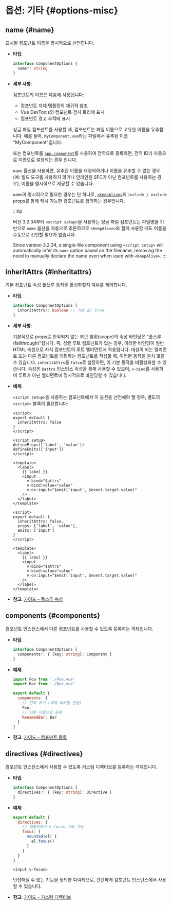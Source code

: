 # 옵션: 기타 {#options-misc}

## name {#name}

표시될 컴포넌트 이름을 명시적으로 선언합니다.

- **타입**:

  ```ts
  interface ComponentOptions {
    name?: string
  }
  ```

- **세부 사항**:

  컴포넌트의 이름은 다음에 사용됩니다:

  - 컴포넌트 자체 템플릿의 재귀적 참조
  - Vue DevTools의 컴포넌트 검사 트리에 표시
  - 컴포넌트 경고 추적에 표시

  싱글 파일 컴포넌트를 사용할 때,
  컴포넌트는 파일 이름으로 고유한 이름을 유추합니다.
  예를 들어,
  `MyComponent.vue`라는 파일에서 유추된 이름 "MyComponent"입니다.

  또는 컴포넌트를 [`app.component`](/api/application.html#app-component)를 사용하여 전역으로 등록하면,
  전역 ID가 자동으로 이름으로 설정되는 경우 입니다.

  `name` 옵션을 사용하면,
  유추된 이름을 재정의하거나 이름을 유추할 수 없는 경우(예: 빌드 도구를 사용하지 않거나 인라인된 SFC가 아닌 컴포넌트를 사용하는 경우),
  이름을 명시적으로 제공할 수 있습니다.

  `name`이 명시적으로 필요한 경우는 단 하나로,
  [`<KeepAlive>`](/guide/built-ins/keep-alive.html)의 `include / exclude` props를 통해 캐시 가능한 컴포넌트를 정의하는 경우입니다.

  :::tip

  버전 3.2.34부터 `<script setup>`을 사용하는 싱글 파일 컴포넌트는 파일명을 기반으로 `name` 옵션을 자동으로 추론하므로 `<KeepAlive>`와 함께 사용할 때도 이름을 수동으로 선언할 필요가 없습니다.

  Since version 3.2.34, a single-file component using `<script setup>` will automatically infer its `name` option based on the filename, removing the need to manually declare the name even when used with `<KeepAlive>`.
  :::

## inheritAttrs {#inheritattrs}

기본 컴포넌트 속성 폴쓰루 동작을 활성화할지 여부를 제어합니다.

- **타입**:

  ```ts
  interface ComponentOptions {
    inheritAttrs?: boolean // 기본 값: true
  }
  ```

- **세부 사항**:

  기본적으로 props로 인식되지 않는 부모 범위(scope)의 속성 바인딩은 "폴스루(fallthrough)"됩니다.
  즉, 싱글 루트 컴포넌트가 있는 경우,
  이러한 바인딩이 일반 HTML 속성으로 자식 컴포넌트의 루트 엘리먼트에 적용됩니다.
  대상이 되는 엘리먼트 또는 다른 컴포넌트를 래핑하는 컴포넌트를 작성할 때,
  이러한 동작을 원치 않을 수 있습니다.
  `inheritAttrs`를 `false`로 설정하면,
  이 기본 동작을 비활성화할 수 있습니다.
  속성은 `$attrs` 인스턴스 속성을 통해 사용할 수 있으며,
  `v-bind`를 사용하여 루트가 아닌 앨리먼트에 명시적으로 바인딩할 수 있습니다.

- **예제**:

  <div class="composition-api">

  `<script setup>`을 사용하는 컴포넌트에서 이 옵션을 선언해야 할 경우,
  별도의 `<script>` 블록이 필요합니다:

  </div>

  
  <div class="options-api">

  ```vue
  <script>
  export default {
    inheritAttrs: false
  }
  </script>

  <script setup>
  defineProps(['label', 'value'])
  defineEmits(['input'])
  </script>

  <template>
    <label>
      {{ label }}
      <input
        v-bind="$attrs"
        v-bind:value="value"
        v-on:input="$emit('input', $event.target.value)"
      />
    </label>
  </template>
  ```

  </div>
  <div class="options-api">

  ```vue
  <script>
  export default {
    inheritAttrs: false,
    props: ['label', 'value'],
    emits: ['input']
  }
  </script>

  <template>
    <label>
      {{ label }}
      <input
        v-bind="$attrs"
        v-bind:value="value"
        v-on:input="$emit('input', $event.target.value)"
      />
    </label>
  </template>
  ```

  </div>

- **참고**: [가이드 - 폴스루 속성](/guide/components/attrs.html)

## components {#components}

컴포넌트 인스턴스에서 다른 컴포넌트를 사용할 수 있도록 등록하는 객체입니다.

- **타입**:

  ```ts
  interface ComponentOptions {
    components?: { [key: string]: Component }
  }
  ```

- **예제**:

  ```js
  import Foo from './Foo.vue'
  import Bar from './Bar.vue'

  export default {
    components: {
      // 단축 표기 (객체 리터럴 문법)
      Foo,
      // 다른 이름으로 등록
      RenamedBar: Bar
    }
  }
  ```

- **참고**: [가이드 - 컴포넌트 등록](/guide/components/registration.html)

## directives {#directives}

컴포넌트 인스턴스에서 사용할 수 있도록 커스텀 디렉티브를 등록하는 객체입니다.

- **타입**:

  ```ts
  interface ComponentOptions {
    directives?: { [key: string]: Directive }
  }
  ```

- **예제**:

  ```js
  export default {
    directives: {
      // 템플릿에서 v-focus 사용 가능
      focus: {
        mounted(el) {
          el.focus()
        }
      }
    }
  }
  ```

  ```vue-html
  <input v-focus>
  ```

  번잡해질 수 있는 기능을 정의한 디렉티브로,
  간단하게 컴포넌트 인스턴스에서 사용할 수 있습니다.

- **참고**: [가이드 - 커스텀 디렉티브](/guide/reusability/custom-directives.html)
